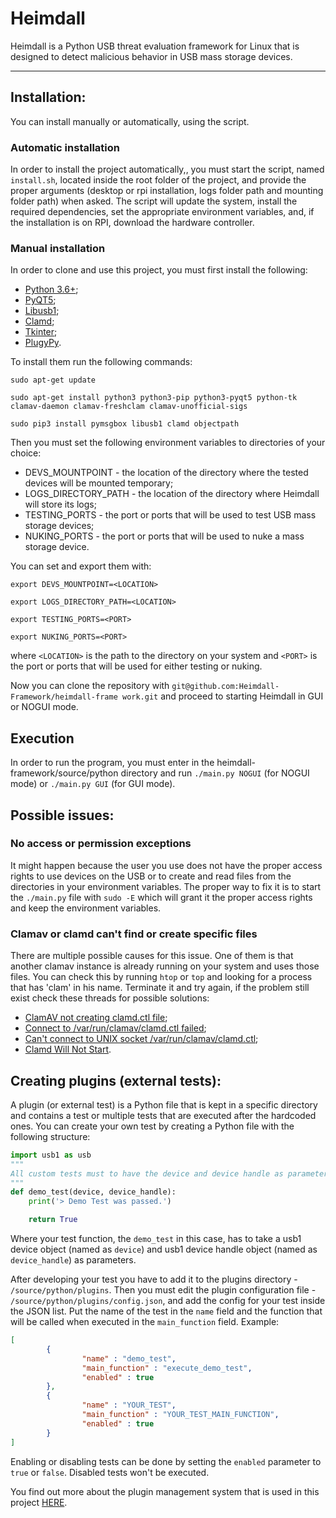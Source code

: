 # Heimdall

Heimdall is a Python USB threat evaluation framework for Linux that is designed to detect malicious behavior in USB mass storage devices.

---

## Installation:
You can install manually or automatically, using the script.

### Automatic installation
In order to install the project automatically,, you must start the script, named `install.sh`, located inside the root folder of the project, and provide the proper arguments (desktop or rpi installation, logs folder path and mounting folder path)
when asked. The script will update the system, install the required dependencies, set the appropriate environment variables, and, if the installation is on RPI, download the hardware controller. 

### Manual installation
In order to clone and use this project, you must first install the following:

* [Python 3.6+](https://www.python.org/download/releases/3.0/);
* [PyQT5](https://pypi.org/project/PyQt5/);
* [Libusb1](https://pypi.org/project/libusb1/);
* [Clamd](https://pypi.org/project/clamd/);
* [Tkinter](https://docs.python.org/3/library/tkinter.html);
* [PlugyPy](https://pypi.org/project/PlugyPy/).


To install them run the following commands:

```
sudo apt-get update
```

```
sudo apt-get install python3 python3-pip python3-pyqt5 python-tk clamav-daemon clamav-freshclam clamav-unofficial-sigs
```

```
sudo pip3 install pymsgbox libusb1 clamd objectpath
```

Then you must set the following environment variables to directories of your choice:

* DEVS_MOUNTPOINT - the location of the directory where the tested devices will be mounted temporary;
* LOGS_DIRECTORY_PATH - the location of the directory where Heimdall will store its logs;
* TESTING_PORTS - the port or ports that will be used to test USB mass storage devices;
* NUKING_PORTS - the port or ports that will be used to nuke a mass storage device.

You can set and export them with:

```
export DEVS_MOUNTPOINT=<LOCATION>
```

```
export LOGS_DIRECTORY_PATH=<LOCATION>
```

```
export TESTING_PORTS=<PORT>
```

```
export NUKING_PORTS=<PORT>
```

where `<LOCATION>` is the path to the directory on your system and `<PORT>` is the port or ports that will be used for either testing or nuking.

Now you can clone the repository with `git@github.com:Heimdall-Framework/heimdall-frame work.git` and proceed to starting Heimdall in GUI or NOGUI mode.

## Execution
In order to run the program, you must enter in the heimdall-framework/source/python directory and run `./main.py NOGUI` (for NOGUI mode) or `./main.py GUI` (for GUI mode).


## Possible issues:

### No access or permission exceptions
It might happen because the user you use does not have the proper access rights to use devices on the USB or to create and read files from the directories in your environment variables.
The proper way to fix it is to start the `./main.py` file with `sudo -E` which will grant it the proper access rights and keep the environment variables.

### Clamav or clamd can't find or create specific files
There are multiple possible causes for this issue. One of them is that another clamav instance is already running on your system and uses those files. You can check this
by running `htop` or `top` and looking for a process that has 'clam' in his name. Terminate it and try again, if the problem still exist check these threads for possible solutions:
* [ClamAV not creating clamd.ctl file](https://askubuntu.com/questions/1170774/clamav-clamd-ctl-file-is-not-getting-created-on-ubuntu);
* [Connect to /var/run/clamav/clamd.ctl failed](https://www.howtoforge.com/community/threads/connect-to-var-run-clamav-clamd-ctl-failed.73251/);
* [Can't connect to UNIX socket /var/run/clamav/clamd.ctl](https://www.howtoforge.com/debian-ubuntu-clamav-clamd-cant-connect-to-unix-socket-var-run-clamav-clamd.ctl);
* [Clamd Will Not Start](https://www.howtoforge.com/community/threads/clamd-will-not-start.34559/).

## Creating plugins (external tests):
A plugin (or external test) is a Python file that is kept in a specific directory and contains a test or multiple tests that are executed after
the hardcoded ones. You can create your own test by creating a Python file with the following structure:

```python
import usb1 as usb
"""
All custom tests must to have the device and device handle as parameters.
"""
def demo_test(device, device_handle):
    print('> Demo Test was passed.')

    return True
```

Where your test function, the `demo_test` in this case, has to take a usb1 device object (named as `device`) 
and usb1 device handle object (named as `device_handle`) as parameters.

After developing your test you have to add it to the plugins directory - `/source/python/plugins`. Then you must edit the plugin configuration 
file - `/source/python/plugins/config.json`, and add the config for your test inside the JSON list. Put the name of the test in the `name` field and the 
function that will be called when executed in the `main_function` field.
Example:
```json
[
        {
                "name" : "demo_test",
                "main_function" : "execute_demo_test",
                "enabled" : true
        },
        {
                "name" : "YOUR_TEST",
                "main_function" : "YOUR_TEST_MAIN_FUNCTION",
                "enabled" : true
        }
]
```
Enabling or disabling tests can be done by setting the `enabled` parameter to `true` or `false`. Disabled tests won't be executed.

You find out more about the plugin management system that is used in this project [HERE](https://github.com/not-so-cool-anymore/plugypy).